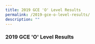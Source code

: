 ```yaml
---
title: 2019 GCE 'O' Level Results
permalink: /2019-gce-o-level-results/
description: ""
---
```




### 2019 GCE 'O' Level Results